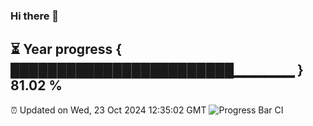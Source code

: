 ### Hi there 👋
⏳ Year progress { ████████████████████████▁▁▁▁▁▁ } 81.02 %
---
⏰ Updated on Wed, 23 Oct 2024 12:35:02 GMT
![Progress Bar CI](https://github.com/liununu/liununu/workflows/Progress%20Bar%20CI/badge.svg)
